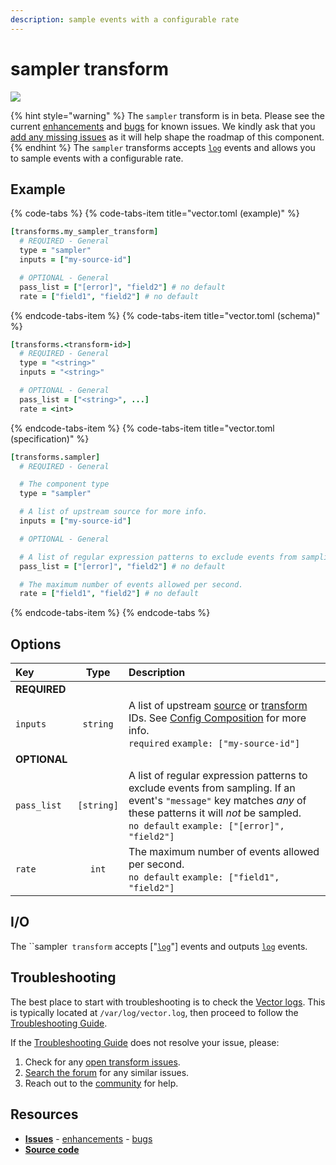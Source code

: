 ```yaml
---
description: sample events with a configurable rate
---
```


<!---
!!!WARNING!!!!

This file is autogenerated! Please do not manually edit this file.
Instead, please modify the contents of `dist/config/schema.toml`.
-->


# sampler transform

![](../../../.gitbook/assets/sampler-transform.svg)

{% hint style="warning" %}
The `sampler` transform is in beta. Please see the current [enhancements](https://github.com/timberio/vector/issues?q=is%3Aopen+is%3Aissue+label%3A%22Transform%3A+sampler%22+label%3A%22Type%3A+Enhancement%22) and [bugs](https://github.com/timberio/vector/issues?q=is%3Aopen+is%3Aissue+label%3A%22Transform%3A+sampler%22+label%3A%22Type%3A+Bug%22) for known issues. We kindly ask that you [add any missing issues](https://github.com/timberio/vector/issues/new?labels=Transform%3A+sampler) as it will help shape the roadmap of this component.
{% endhint %}
The `sampler` transforms accepts [`log`][log_event] events and allows you to sample events with a configurable rate.

## Example

{% code-tabs %}
{% code-tabs-item title="vector.toml (example)" %}
```coffeescript
[transforms.my_sampler_transform]
  # REQUIRED - General
  type = "sampler"
  inputs = ["my-source-id"]

  # OPTIONAL - General
  pass_list = ["[error]", "field2"] # no default
  rate = ["field1", "field2"] # no default
```
{% endcode-tabs-item %}
{% code-tabs-item title="vector.toml (schema)" %}
```coffeescript
[transforms.<transform-id>]
  # REQUIRED - General
  type = "<string>"
  inputs = "<string>"

  # OPTIONAL - General
  pass_list = ["<string>", ...]
  rate = <int>
```
{% endcode-tabs-item %}
{% code-tabs-item title="vector.toml (specification)" %}
```coffeescript
[transforms.sampler]
  # REQUIRED - General

  # The component type
  type = "sampler"

  # A list of upstream source for more info.
  inputs = ["my-source-id"]

  # OPTIONAL - General

  # A list of regular expression patterns to exclude events from sampling. If an event's `"message"` key matches _any_ of these patterns it will _not_ be sampled.
  pass_list = ["[error]", "field2"] # no default

  # The maximum number of events allowed per second.
  rate = ["field1", "field2"] # no default
```
{% endcode-tabs-item %}
{% endcode-tabs %}

## Options

| Key  | Type  | Description |
| :--- | :---: | :---------- |
| **REQUIRED** | | |
| `inputs` | `string` | A list of upstream [source][sources] or [transform][transforms] IDs. See [Config Composition][config_composition] for more info.<br />`required` `example: ["my-source-id"]` |
| **OPTIONAL** | | |
| `pass_list` | `[string]` | A list of regular expression patterns to exclude events from sampling. If an event's `"message"` key matches _any_ of these patterns it will _not_ be sampled.<br />`no default` `example: ["[error]", "field2"]` |
| `rate` | `int` | The maximum number of events allowed per second.<br />`no default` `example: ["field1", "field2"]` |

## I/O

The ``sampler` transform` accepts ["[`log`][log_event]"] events and outputs [`log`][log_event] events.





## Troubleshooting

The best place to start with troubleshooting is to check the
[Vector logs][monitoring_logs]. This is typically located at
`/var/log/vector.log`, then proceed to follow the
[Troubleshooting Guide][troubleshooting].

If the [Troubleshooting Guide][troubleshooting] does not resolve your
issue, please:

1. Check for any [open transform issues](https://github.com/timberio/vector/issues?q=is%3Aopen+is%3Aissue+label%3A%22Transform%3A+sampler%22).
2. [Search the forum][search_forum] for any similar issues.
2. Reach out to the [community][community] for help.

## Resources

* [**Issues**](https://github.com/timberio/vector/issues?q=is%3Aopen+is%3Aissue+label%3A%22Transform%3A+sampler%22) - [enhancements](https://github.com/timberio/vector/issues?q=is%3Aopen+is%3Aissue+label%3A%22Transform%3A+sampler%22+label%3A%22Type%3A+Enhancement%22) - [bugs](https://github.com/timberio/vector/issues?q=is%3Aopen+is%3Aissue+label%3A%22Transform%3A+sampler%22+label%3A%22Type%3A+Bug%22)
* [**Source code**](https://github.com/timberio/vector/tree/master/src/transform/sampler.rs)


[log_event]: "../../../about/data-model.md#log"
[sources]: "../../../usage/configuration/sources"
[transforms]: "../../../usage/configuration/transforms"
[config_composition]: "../../../usage/configuration/README.md#composition"
[monitoring_logs]: "../../../administration/moonitoring.md#logs"
[troubleshooting]: "../../../usages/guides/troubleshooting.md"
[search_forum]: "https://forum.vectorproject.io/search?expanded=true"
[community]: "https://vectorproject.io/community"

